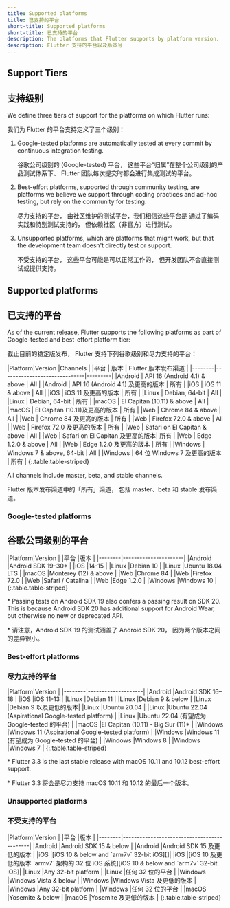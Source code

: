 ```yaml
---
title: Supported platforms
title: 已支持的平台
short-title: Supported platforms
short-title: 已支持的平台
description: The platforms that Flutter supports by platform version.
description: Flutter 支持的平台以及版本号
---
```


## Support Tiers

## 支持级别

We define three tiers of support for the platforms on
which Flutter runs:

我们为 Flutter 的平台支持定义了三个级别：

1. Google-tested platforms
   are automatically tested at every commit
   by continuous integration testing.

   谷歌公司级别的 (Google-tested) 平台，
   这些平台“归属”在整个公司级别的产品测试体系下、
   Flutter 团队每次提交时都会进行集成测试的平台。

1. Best-effort platforms, supported through community
   testing, are platforms we believe we support through
   coding practices and ad-hoc testing,
   but rely on the community for testing.

   尽力支持的平台，
   由社区维护的测试平台，我们相信这些平台是
   通过了编码实践和特别测试支持的，
   但依赖社区（非官方）进行测试。

1. Unsupported platforms, which are platforms that
   might work, but that the development team
   doesn't directly test or support.

   不受支持的平台，
   这些平台可能是可以正常工作的，
   但开发团队不会直接测试或提供支持。
   
## Supported platforms

## 已支持的平台

As of the current release,
Flutter supports the following platforms as part of Google-tested and best-effort platform tier:

截止目前的稳定版发布，
Flutter 支持下列谷歌级别和尽力支持的平台：

<div class="table-wrapper" markdown="1">
|Platform|Version                       |Channels |
|平台     | 版本                         | Flutter 版本发布渠道 |
|--------|------------------------------|---------|
|Android | API 16 (Android 4.1) & above | All     |
|Android | API 16 (Android 4.1) 及更高的版本 | 所有    |
|iOS     | iOS 11 & above                | All     |
|iOS     | iOS 11 及更高的版本             | 所有     |
|Linux   | Debian, 64-bit               | All     |
|Linux   | Debian, 64-bit               | 所有     |
|macOS   | El Capitan (10.11) & above   | All     |
|macOS   | El Capitan (10.11)及更高的版本 | 所有     |
|Web     | Chrome 84  & above           | All     |
|Web     | Chrome 84  及更高的版本        | 所有     |
|Web     | Firefox 72.0 & above         | All     |
|Web     | Firefox 72.0 及更高的版本      | 所有     |
|Web     | Safari on El Capitan & above | All     |
|Web     | Safari on El Capitan 及更高的版本| 所有   |
|Web     | Edge 1.2.0 & above           | All     |
|Web     | Edge 1.2.0 及更高的版本        | 所有     |
|Windows | Windows 7 & above, 64-bit    | All     |
|Windows | 64 位 Windows 7 及更高的版本   | 所有     |
{:.table.table-striped}
</div>

All channels include master, beta,
and stable channels.

Flutter 版本发布渠道中的「所有」渠道，
包括 master、beta 和 stable 发布渠道。

### Google-tested platforms

## 谷歌公司级别的平台

<div class="table-wrapper" markdown="1">
|Platform|Version               |
|平台    |版本                   |
|--------|----------------------|
|Android |Android SDK 19–30*    |
|iOS     |14-15                 |
|Linux   |Debian 10             |
|Linux   |Ubuntu 18.04 LTS      |
|macOS   |Monterey (12) & above |
|Web     |Chrome 84             |
|Web     |Firefox 72.0          |
|Web     |Safari / Catalina     |
|Web     |Edge 1.2.0            |
|Windows |Windows 10            |
{:.table.table-striped}
</div>

\* Passing tests on Android SDK 19 also confers a passing result on SDK 20.
  This is because Android SDK 20 has additional support for Android Wear,
  but otherwise no new or deprecated API.

\* 请注意，Android SDK 19 的测试涵盖了 Android SDK 20，
因为两个版本之间的差异很小。

### Best-effort platforms

### 尽力支持的平台

<div class="table-wrapper" markdown="1">
|Platform|Version             |
|--------|--------------------|
|Android |Android SDK 16–18   |
|iOS     |iOS 11-13           |
|Linux   |Debian 11           |
|Linux   |Debian 9 & below    |
|Linux   |Debian 9 以及更低的版本|
|Linux   |Ubuntu 20.04        |
|Linux   |Ubuntu 22.04 (Aspirational Google-tested platform)        |
|Linux   |Ubuntu 22.04 (有望成为 Google-tested 的平台)                 |
|macOS   |El Capitan (10.11) - Big Sur (11)*   |
|Windows |Windows 11 (Aspirational Google-tested platform)          |
|Windows |Windows 11 (有望成为 Google-tested 的平台)          |
|Windows |Windows 8           |
|Windows |Windows 7           |
{:.table.table-striped}
</div>

\* Flutter 3.3 is the last stable release with macOS 10.11 and 10.12 best-effort support.

\* Flutter 3.3 将会是尽力支持 macOS 10.11 和 10.12 的最后一个版本。

### Unsupported platforms

### 不受支持的平台

<div class="table-wrapper" markdown="1">
|Platform|Version                                     |
|平台     |版本                                         |
|--------|--------------------------------------------|
|Android |Android SDK 15 & below                      |
|Android |Android SDK 15 及更低的版本                   |
|iOS     |[iOS 10 & below and `arm7v` 32-bit iOS][]|
|iOS     |[iOS 10 及更低的版本 `armv7` 架构的 32 位 iOS 系统][iOS 10 & below and `arm7v` 32-bit iOS]|
|Linux   |Any 32-bit platform                         |
|Linux   |任何 32 位的平台                              |
|Windows |Windows Vista & below                       |
|Windows |Windows Vista 及更低的版本                    |
|Windows |Any 32-bit platform                         |
|Windows |任何 32 位的平台                              |
|macOS   |Yosemite & below                            |
|macOS   |Yosemite 及更低的版本                         |
{:.table.table-striped}
</div>

[iOS 10 & below and `arm7v` 32-bit iOS]: {{site.url}}/go/rfc-32-bit-ios-unsupported
